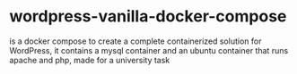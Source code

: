 # wordpress-vanilla-docker-compose
is a docker compose to create a complete containerized solution for WordPress, it contains a mysql container and an ubuntu container that runs apache and php, made for a university task
